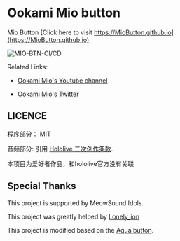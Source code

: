 # Ookami Mio button

Mio Button [Click here to visit https://MioButton.github.io](https://MioButton.github.io)

![MIO-BTN-CI/CD](https://github.com/MioButton/MioButton/workflows/MIO-BTN-CI/CD/badge.svg)

Related Links:

* [Ookami Mio's Youtube channel](https://www.youtube.com/channel/UCp-5t9SrOQwXMU7iIjQfARg)

* [Ookami Mio's Twitter](https://twitter.com/ookamimio)

## LICENCE

程序部分： MIT

音频部分: 引用 [Hololive 二次创作条款](https://www.hololive.tv/terms).

本项目为爱好者作品，和hololive官方没有关联

## Special Thanks

This project is supported by MeowSound Idols.

This project was greatly helped by [Lonely_ion](https://github.com/copperion)

This project is modified based on the [Aqua button](https://github.com/zyzsdy/aqua-button).
